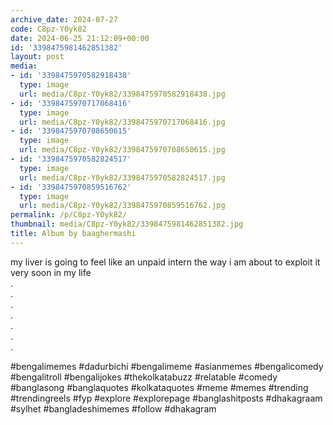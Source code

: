 ```yaml
---
archive_date: 2024-07-27
code: C8pz-Y0yk82
date: 2024-06-25 21:12:09+00:00
id: '3398475981462851382'
layout: post
media:
- id: '3398475970582918438'
  type: image
  url: media/C8pz-Y0yk82/3398475970582918438.jpg
- id: '3398475970717068416'
  type: image
  url: media/C8pz-Y0yk82/3398475970717068416.jpg
- id: '3398475970708650615'
  type: image
  url: media/C8pz-Y0yk82/3398475970708650615.jpg
- id: '3398475970582824517'
  type: image
  url: media/C8pz-Y0yk82/3398475970582824517.jpg
- id: '3398475970859516762'
  type: image
  url: media/C8pz-Y0yk82/3398475970859516762.jpg
permalink: /p/C8pz-Y0yk82/
thumbnail: media/C8pz-Y0yk82/3398475981462851382.jpg
title: Album by baaghermashi
---
```


my liver is going to feel like an unpaid intern the way i am about to exploit it very soon in my life  
.  
.  
.  
.  
.  
.  
.  
  
#bengalimemes #dadurbichi #bengalimeme #asianmemes #bengalicomedy #bengalitroll #bengalijokes #thekolkatabuzz #relatable #comedy #banglasong #banglaquotes #kolkataquotes #meme #memes #trending #trendingreels #fyp #explore #explorepage #banglashitposts  #dhakagraam #sylhet #bangladeshimemes #follow #dhakagram